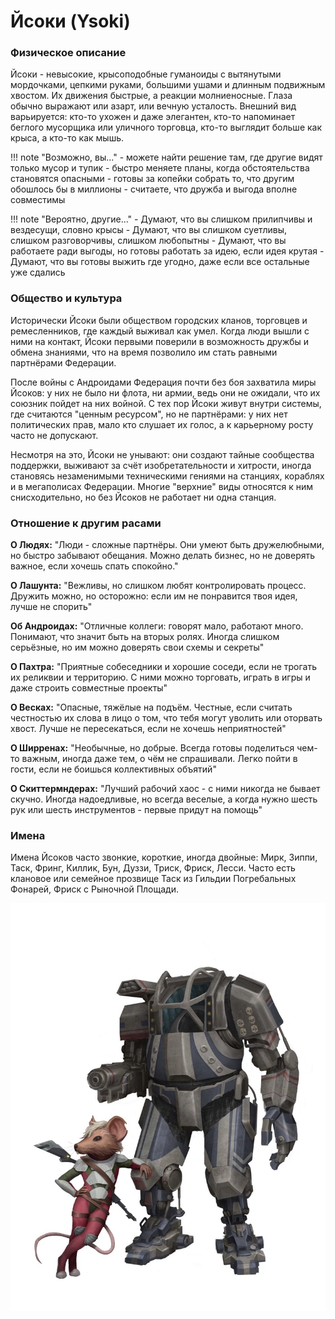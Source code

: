 # Йсоки (Ysoki)

### Физическое описание
Йсоки - невысокие, крысоподобные гуманоиды с вытянутыми мордочками, цепкими руками, большими ушами и длинным подвижным хвостом. Их движения быстрые, а реакции молниеносные. Глаза обычно выражают или азарт, или вечную усталость.
Внешний вид варьируется: кто-то ухожен и даже элегантен, кто-то напоминает беглого мусорщика или уличного торговца, кто-то выглядит больше как крыса, а кто-то как мышь.

!!! note "Возможно, вы..."
    - можете найти решение там, где другие видят только мусор и тупик
    - быстро меняете планы, когда обстоятельства становятся опасными
    - готовы за копейки собрать то, что другим обошлось бы в миллионы
    - считаете, что дружба и выгода вполне совместимы

!!! note "Вероятно, другие..."
    - Думают, что вы слишком прилипчивы и вездесущи, словно крысы
    - Думают, что вы слишком суетливы, слишком разговорчивы, слишком любопытны
    - Думают, что вы работаете ради выгоды, но готовы работать за идею, если идея крутая
    - Думают, что вы готовы выжить где угодно, даже если все остальные уже сдались

### Общество и культура
Исторически Йсоки были обществом городских кланов, торговцев и ремесленников, где каждый выживал как умел. Когда люди вышли с ними на контакт, Йсоки первыми поверили в возможность дружбы и обмена знаниями, что на время позволило им стать равными партнёрами Федерации.

После войны с Андроидами Федерация почти без боя захватила миры Йсоков: у них не было ни флота, ни армии, ведь они не ожидали, что их союзник пойдет на них войной. С тех пор Йсоки живут внутри системы, где считаются "ценным ресурсом", но не партнёрами: у них нет политических прав, мало кто слушает их голос, а к карьерному росту часто не допускают.

Несмотря на это, Йсоки не унывают: они создают тайные сообщества поддержки, выживают за счёт изобретательности и хитрости, иногда становясь незаменимыми техническими гениями на станциях, кораблях и в мегаполисах Федерации. Многие "верхние" виды относятся к ним снисходительно, но без Йсоков не работает ни одна станция.

### Отношение к другим расами
**О Людях:** "Люди - сложные партнёры. Они умеют быть дружелюбными, но быстро забывают обещания. Можно делать бизнес, но не доверять важное, если хочешь спать спокойно."

**О Лашунта:** "Вежливы, но слишком любят контролировать процесс. Дружить можно, но осторожно: если им не понравится твоя идея, лучше не спорить"


**Об Андроидах:** "Отличные коллеги: говорят мало, работают много. Понимают, что значит быть на вторых ролях. Иногда слишком серьёзные, но им можно доверять свои схемы и секреты"

**О Пахтра:** "Приятные собеседники и хорошие соседи, если не трогать их реликвии и территорию. С ними можно торговать, играть в игры и даже строить совместные проекты"

**О Весках:** "Опасные, тяжёлые на подъём. Честные, если считать честностью их слова в лицо о том, что тебя могут уволить или оторвать хвост. Лучше не пересекаться, если не хочешь неприятностей"

**О Ширренах:** "Необычные, но добрые. Всегда готовы поделиться чем-то важным, иногда даже тем, о чём не спрашивали. Легко пойти в гости, если не боишься коллективных объятий"

**О Скиттермндерах:** "Лучший рабочий хаос - с ними никогда не бывает скучно. Иногда надоедливые, но всегда веселые, а когда нужно шесть рук или шесть инструментов - первые придут на помощь"

### Имена
Имена Йсоков часто звонкие, короткие, иногда двойные: Мирк, Зиппи, Таск, Фринг, Киллик, Бун, Дуззи, Триск, Фриск, Лесси.
Часто есть клановое или семейное прозвище Таск из Гильдии Погребальных Фонарей, Фриск с Рыночной Площади.

![Йсоки](../../images/Ysoki.jpg)